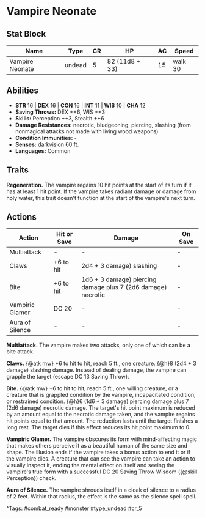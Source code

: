 # Vampire Neonate

## Stat Block

| Name | Type | CR | HP | AC | Speed |
|------|------|----|----|----|-------|
| Vampire Neonate | undead | 5 | 82 (11d8 + 33) | 15 | walk 30 |

## Abilities

- **STR** 16 | **DEX** 16 | **CON** 16 | **INT** 11 | **WIS** 10 | **CHA** 12
- **Saving Throws:** DEX ++6, WIS ++3  
- **Skills:** Perception ++3, Stealth ++6  
- **Damage Resistances:** necrotic, bludgeoning, piercing, slashing (from nonmagical attacks not made with living wood weapons)  
- **Condition Immunities:** -  
- **Senses:** darkvision 60 ft.  
- **Languages:** Common

## Traits

**Regeneration.** The vampire regains 10 hit points at the start of its turn if it has at least 1 hit point. If the vampire takes radiant damage or damage from holy water, this trait doesn't function at the start of the vampire's next turn.


## Actions

| Action | Hit or Save | Damage | On Save |
|--------|--------------|--------|----------|
| Multiattack | - | - | - |
| Claws | +6 to hit | 2d4 + 3 damage) slashing | - |
| Bite | +6 to hit | 1d6 + 3 damage) piercing damage plus 7 (2d6 damage) necrotic | - |
| Vampiric Glamer | DC 20 | - | - |
| Aura of Silence | - | - | - |

**Multiattack.** The vampire makes two attacks, only one of which can be a bite attack.

**Claws.** {@atk mw} +6 to hit to hit, reach 5 ft., one creature. {@h}8 (2d4 + 3 damage) slashing damage. Instead of dealing damage, the vampire can grapple the target (escape DC 13 Saving Throw).

**Bite.** {@atk mw} +6 to hit to hit, reach 5 ft., one willing creature, or a creature that is grappled condition by the vampire, incapacitated condition, or restrained condition. {@h}6 (1d6 + 3 damage) piercing damage plus 7 (2d6 damage) necrotic damage. The target's hit point maximum is reduced by an amount equal to the necrotic damage taken, and the vampire regains hit points equal to that amount. The reduction lasts until the target finishes a long rest. The target dies if this effect reduces its hit point maximum to 0.

**Vampiric Glamer.** The vampire obscures its form with mind-affecting magic that makes others perceive it as a beautiful human of the same size and shape. The illusion ends if the vampire takes a bonus action to end it or if the vampire dies. A creature that can see the vampire can take an action to visually inspect it, ending the mental effect on itself and seeing the vampire's true form with a successful DC 20 Saving Throw Wisdom ({@skill Perception}) check.

**Aura of Silence.** The vampire shrouds itself in a cloak of silence to a radius of 2 feet. Within that radius, the effect is the same as the silence spell spell.


^Tags: #combat_ready #monster #type_undead #cr_5